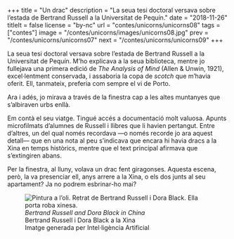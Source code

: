 +++
title = "Un drac"
description = "La seua tesi doctoral versava sobre l’estada de Bertrand Russell a la Universitat de Pequín."
date = "2018-11-26"
titleIt = false
license = "by-nc"
url = "contes/unicorns/unicorns08"
tags = ["contes"]
image = "/contes/unicorns/images/unicorns08.jpg"
prev = "/contes/unicorns/unicorns07"
next = "/contes/unicorns/unicorns09"
+++

La seua tesi doctoral versava sobre l’estada de Bertrand Russell a la Universitat de Pequín. M’ho explicava a la seua biblioteca, mentre jo fullejava una primera edició de *The Analysis of Mind* (Allen & Unwin, 1921), excel·lentment conservada, i assaboria la copa de *scotch* que m’havia oferit. Ell, tanmateix, preferia com sempre el vi de Porto.

Ara i adés, jo mirava a través de la finestra cap a les altes muntanyes que s’albiraven urbs enllà.

Em contà el seu viatge. Tingué accés a documentació molt valuosa. Apunts microfilmats d’alumnes de Russell i llibres que li havien pertangut. Entre d’altres, un del qual només recordava —o només recorde jo ara aquest detall— que en una nota al peu s’indicava que encara hi havia dracs a la Xina en temps històrics, mentre que el text principal afirmava que s’extingiren abans.

Per la finestra, al lluny, volava un drac fent giragonses. Aquesta escena, però, la va presenciar ell, anys arrere a la Xina, o els dos junts al seu apartament? Ja no podrem esbrinar-ho mai?

<figure class="illustration"><img src="/contes/unicorns/images/unicorns08.jpg" alt="Pintura a l’oli. Retrat de Bertrand Russell i Dora Black. Ella porta roba xinesa."><figcaption><em>Bertrand Russell and Dora Black in China</em><br>Bertrand Russell i Dora Black a la Xina<br><span class="ai-disclaimer">Imatge generada per Intel·ligència Artificial</span></figcaption></figure>

